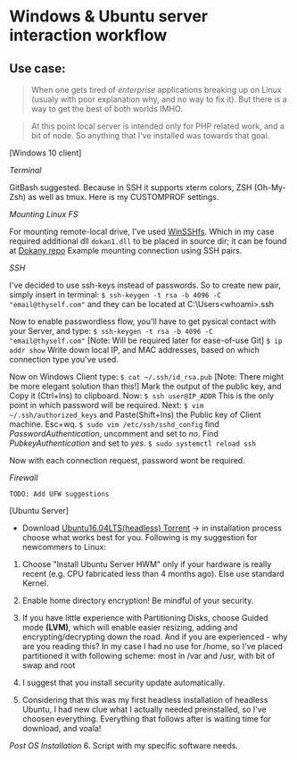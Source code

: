 # Windows & Ubuntu server interaction workflow

## Use case:
> When one gets tired of _enterprise_ applications breaking up on Linux (usualy with poor explanation why, and no way to fix it). But there is a way to get the best of both worlds IMHO.

> At this point local server is intended only for PHP related work, and a bit of node. So anything that I've installed was towards that goal.

[Windows 10 client]


*Terminal* 

GitBash suggested. Because in SSH it supports xterm colors, ZSH (Oh-My-Zsh) as well as tmux. Here is my CUSTOMPROF settings.


*Mounting Linux FS*


For mounting remote-local drive, I've used [WinSSHfs](https://github.com/Foreveryone-cz/win-sshfs/releases). Which in my case required additional dll `dokan1.dll` to be placed in source dir; it can be found at [Dokany repo](https://github.com/dokan-dev/dokany/releases)
Example mounting connection using SSH pairs.


*SSH*


I've decided to use ssh-keys instead of passwords. So to create new pair, simply insert in terminal:
    `$ ssh-keygen -t rsa -b 4096 -C "email@thyself.com"`
and they can be located at C:\Users\<whoami>\.ssh

Now to enable passwordless flow, you'll have to get pysical contact with your Server, and type:
`$ ssh-keygen -t rsa -b 4096 -C "email@thyself.com"` [Note: Will be required later for ease-of-use Git]
`$ ip addr show`
Write down local IP, and MAC addresses, based on which connection type you've used.

Now on Windows Client type:
`$ cat ~/.ssh/id_rsa.pub` [Note: There might be more elegant solution than this!]
Mark the output of the public key, and Copy it (Ctrl+Ins) to clipboard. Now:
`$ ssh user@IP_ADDR`
This is the only point in which password will be required. Next:
`$ vim ~/.ssh/authorized_keys` and Paste(Shift+Ins) the Public key of Client machine. Esc+wq.
`$ sudo vim /etc/ssh/sshd_config` find _PasswordAuthentication_, uncomment and set to _no_. Find _PubkeyAuthentication_ and set to _yes_.
`$ sudo systemctl reload ssh`

Now with each connection request, password wont be required.


*Firewall*


    TODO: Add UFW suggestions

[Ubuntu Server]


* Download [Ubuntu16.04LTS(headless) Torrent](http://releases.ubuntu.com/16.04/ubuntu-16.04.3-server-amd64.iso.torrent?_ga=2.93931348.89627716.1518119172-582049912.1518119172) -> in installation process choose what works best for you. Following is my suggestion for newcommers to Linux:

1. Choose "Install Ubuntu Server HWM" only if your hardware is really recent (e.g. CPU fabricated less than 4 months ago). Else use standard Kernel.
2. Enable home directory encryption! Be mindful of your security.
3. If you have little experience with Partitioning Disks, choose Guided mode **(LVM)**, which will enable easier resizing, adding and encrypting/decrypting down the road. And if you are experienced - why are you reading this? In my case I had no use for /home, so I've placed partitioned it with following scheme:
most in /var and /usr, with bit of swap and root

4. I suggest that you install security update automatically.
5. Considering that this was my first headless installation of headless Ubuntu, I had new clue what I actually needed preinstalled, so I've choosen everything. Everything that follows after is waiting time for download, and voala!

_Post OS Installation_
6. Script with my specific software needs.



